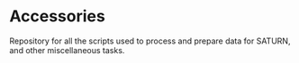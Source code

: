 # Accessories
Repository for all the scripts used to process and prepare data for SATURN, and other miscellaneous tasks.
